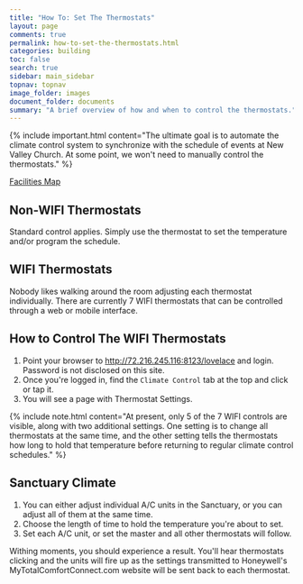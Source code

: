 ```yaml
---
title: "How To: Set The Thermostats"
layout: page
comments: true
permalink: how-to-set-the-thermostats.html
categories: building
toc: false
search: true
sidebar: main_sidebar
topnav: topnav
image_folder: images
document_folder: documents
summary: "A brief overview of how and when to control the thermostats."
---
```


{% include important.html content="The ultimate goal is to automate the climate control system to synchronize with the schedule of events at New Valley Church.  At some point, we won't need to manually control the thermostats." %}

[Facilities Map](thermostats.html)

## Non-WIFI Thermostats

Standard control applies.  Simply use the thermostat to set the temperature and/or program the schedule.

## WIFI Thermostats

Nobody likes walking around the room adjusting each thermostat individually.  There are currently 7 WIFI thermostats that can be controlled through a web or mobile interface.

## How to Control The WIFI Thermostats

1. Point your browser to http://72.216.245.116:8123/lovelace and login.  Password is not disclosed on this site.
1. Once you're logged in, find the `Climate Control` tab at the top and click or tap it.
1. You will see a page with Thermostat Settings.

{% include note.html content="At present, only 5 of the 7 WIFI controls are visible, along with two additional settings.  One setting is to change all thermostats at the same time, and the other setting tells the thermostats how long to hold that temperature before returning to regular climate control schedules." %}

## Sanctuary Climate

1. You can either adjust individual A/C units in the Sanctuary, or you can adjust all of them at the same time.
1. Choose the length of time to hold the temperature you're about to set.
1. Set each A/C unit, or set the master and all other thermostats will follow.

Withing moments, you should experience a result.  You'll hear thermostats clicking and the units will fire up as the settings transmitted to Honeywell's MyTotalComfortConnect.com website will be sent back to each thermostat.

